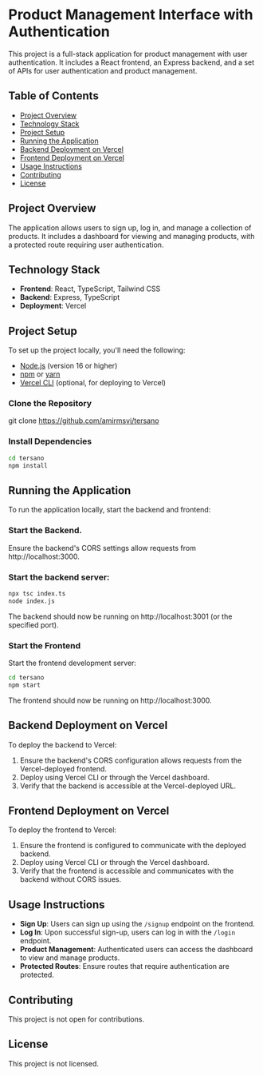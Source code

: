 # Product Management Interface with Authentication
This project is a full-stack application for product management with user authentication. It includes a React frontend, an Express backend, and a set of APIs for user authentication and product management.

## Table of Contents
- [Project Overview](#project-overview)
- [Technology Stack](#technology-stack)
- [Project Setup](#project-setup)
- [Running the Application](#running-the-application)
- [Backend Deployment on Vercel](#backend-deployment-on-vercel)
- [Frontend Deployment on Vercel](#frontend-deployment-on-vercel)
- [Usage Instructions](#usage-instructions)
- [Contributing](#contributing)
- [License](#license)

## Project Overview
The application allows users to sign up, log in, and manage a collection of products. It includes a dashboard for viewing and managing products, with a protected route requiring user authentication.

## Technology Stack
- **Frontend**: React, TypeScript, Tailwind CSS
- **Backend**: Express, TypeScript
- **Deployment**: Vercel

## Project Setup
To set up the project locally, you'll need the following:
- [Node.js](https://nodejs.org/) (version 16 or higher)
- [npm](https://www.npmjs.com/) or [yarn](https://yarnpkg.com/)
- [Vercel CLI](https://vercel.com/download) (optional, for deploying to Vercel)

### Clone the Repository
git clone https://github.com/amirmsvi/tersano

### Install Dependencies
```bash
cd tersano
npm install
```

## Running the Application
To run the application locally, start the backend and frontend:
### Start the Backend.
Ensure the backend's CORS settings allow requests from http://localhost:3000.
### Start the backend server: 
```bash
npx tsc index.ts
node index.js
```
The backend should now be running on http://localhost:3001 (or the specified port).

### Start the Frontend
Start the frontend development server:
```bash
cd tersano
npm start
```
The frontend should now be running on http://localhost:3000.

## Backend Deployment on Vercel
To deploy the backend to Vercel:

1. Ensure the backend's CORS configuration allows requests from the Vercel-deployed frontend.
2. Deploy using Vercel CLI or through the Vercel dashboard.
3. Verify that the backend is accessible at the Vercel-deployed URL.

## Frontend Deployment on Vercel
To deploy the frontend to Vercel:

1. Ensure the frontend is configured to communicate with the deployed backend.
2. Deploy using Vercel CLI or through the Vercel dashboard.
3. Verify that the frontend is accessible and communicates with the backend without CORS issues.

## Usage Instructions
- **Sign Up**: Users can sign up using the `/signup` endpoint on the frontend.
- **Log In**: Upon successful sign-up, users can log in with the `/login` endpoint.
- **Product Management**: Authenticated users can access the dashboard to view and manage products.
- **Protected Routes**: Ensure routes that require authentication are protected.

## Contributing
This project is not open for contributions.

## License
This project is not licensed.
